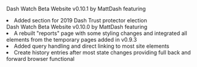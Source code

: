 Dash Watch Beta Website v0.10.1 by MattDash featuring
<li>Added section for 2019 Dash Trust protector election</li>
Dash Watch Beta Website v0.10.0 by MattDash featuring
<li>A rebuilt "reports" page with some styling changes and integrated all elements from the temporary pages added in v0.9.3</li>
<li>Added query handling and direct linking to most site elements</li>
<li>Create history entries after most state changes providing full back and forward browser functional</li>